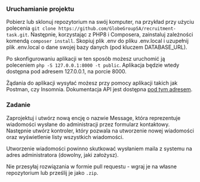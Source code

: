 ### Uruchamianie projektu
Pobierz lub sklonuj repozytorium na swój komputer, na przykład przy użyciu
polecenia `git clone https://github.com/GlobeGroupSA/recruitment-task.git`.
Następnie, korzystając z PHP8 i Composera, zainstaluj zależności komendą
`composer install`. Skopiuj plik .env do pliku .env.local i uzupełnij plik
.env.local o dane swojej bazy danych (pod kluczem DATABASE_URL).

Po skonfigurowaniu aplikacji w ten sposób możesz uruchomić ją poleceniem
`php -S 127.0.0.1:8000 -t public`. Aplikacja będzie wtedy dostępna pod adresem
127.0.0.1, na porcie 8000.

Żądania do aplikacji wysyłać możesz przy pomocy aplikacji takich jak Postman,
czy Insomnia. Dokumentacja API jest dostępna [pod tym adresem](https://documenter.getpostman.com/view/7692016/UVXokDCj).

### Zadanie
Zaprojektuj i utwórz nową encję o nazwie Message, która reprezentuje wiadomości
wysłane do administracji przez formularz kontaktowy. Następnie utwórz kontroler,
który pozwala na utworzenie nowej wiadomości oraz wyświetlenie listy wszystkich
wiadomości.

Utworzenie wiadomości powinno skutkować wysłaniem maila z systemu na adres
administratora (dowolny, jaki założysz).

Nie przesyłaj rozwiązania w formie pull requestu - wgraj je na własne repozytorium
lub prześlij je jako `.zip`.